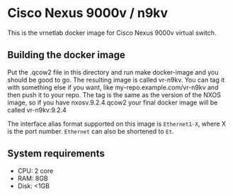# Cisco Nexus 9000v / n9kv

This is the vrnetlab docker image for Cisco Nexus 9000v virtual switch.


## Building the docker image

Put the .qcow2 file in this directory and run make docker-image and you should be good to go. The resulting image is
called vr-n9kv. You can tag it with something else if you want, like my-repo.example.com/vr-n9kv and then push it to
your repo. The tag is the same as the version of the NXOS image, so if you have nxosv.9.2.4.qcow2 your final docker
image will be called vr-n9kv:9.2.4

The interface alias format supported on this image is `Ethernet1-X`, where X is the port number. `Ethernet` can also be shortened to `Et`.

## System requirements

* CPU: 2 core
* RAM: 8GB
* Disk: <1GB

